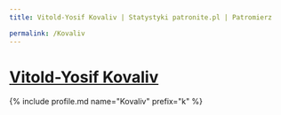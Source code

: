 ```yaml
---
title: Vitold-Yosif Kovaliv | Statystyki patronite.pl | Patromierz

permalink: /Kovaliv
---
```


# [Vitold-Yosif Kovaliv](https://patronite.pl/Kovaliv)

{% include profile.md name="Kovaliv" prefix="k" %}
